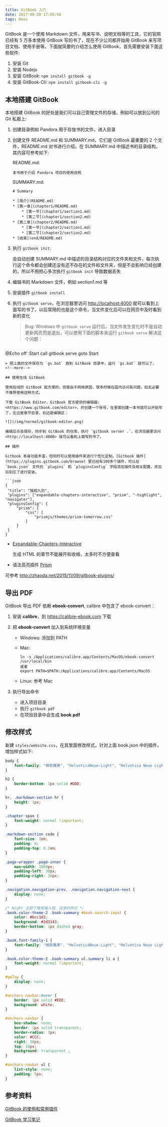 ```yaml
---
title: GitBook 入门
date: 2017-08-20 17:05:58
tags: Hexo
---
```


GitBook 是一个使用 Markdown 文件，用来写书、说明文档等的工具，它的官网已经有 5 万多本使用 GitBook 写的书了，现在不少公司都开始用 GitBook 来写项目文档、使用手册等。下面就简要的介绍怎么使用 GitBook，首先需要安装下面这些软件:

1. 安装 Git
2. 安装 Nodejs
3. 安装 GitBook: `npm install gitbook -g`
4. 安装 GitBook-Cli: `npm install gitbook-cli -g`

## 本地搭建 GitBook

本地搭建 GitBook 的好处是我们可以自己管理文件的存储，例如可以放到公司的 Git 私服上:

1. 创建目录例如 Pandora 用于存放书的文件，进入目录

2. 创建文件 README.md 和 SUMMARY.md，它们是 GitBook 最重要的 2 个文件，README.md 对书进行介绍，在 SUMMARY.md 中描述书的目录结构，其内容可参考如下:

   README.md:

   ```
   本书用于介绍 Pandora 项目的使用说明
   ```
   SUMMARY.md:
   ```
   # Summary

   * [简介](README.md)
   * [第一章](chapter1/README.md)
       * [第一节](chapter1/section1.md)
       * [第二节](chapter1/section2.md)
   * [第二章](chapter2/README.md)
       * [第一节](chapter2/section1.md)
       * [第二节](chapter2/section2.md)
   * [结束](end/README.md)
   ```

3. 执行 `gitbook init`:

   会自动创建 SUMMARY.md 中描述的目录结构对应的文件夹和文件，每次执行这个命令都会创建还没有还不存在的文件和文件夹，但是不会影响已经创建的，所以不用担心多次执行 `gitbook init` 导致数据丢失

4. 编辑书的 Markdown 文件，例如 section1.md 等

5. 安装插件 `gitbook install`

6. 执行 `gitbook serve`，在浏览器里访问 <http://localhost:4000> 就可以看到上面写的书了，以后常用的也是这个命令，当文件变化后可以在网页中及时看到新的变化

   > Bug: Windows 中 `gitbook serve` 运行后，当文件发生变化时不是自动更新网页而是退出，可以使用下面的脚本来运行 `gitbook serve` 解决这个问题：
   ```
@Echo off
:Start
call gitbook serve
goto Start
   ```
   > 把上面的文件保存为 `gs.bat` 放到 GitBook 目录中，运行 `gs.bat` 就可以了。<!--more-->

## 使用在线 GitBook

使用在线的 GitBook 挺方便的，但是由于网络原因，很多时候在国内访问有问题，如无必要不推荐使用这种方式。

下载 GitBook Editor，GitBook 官方提供的编辑器: <https://www.gitbook.com/editor>，并创建一个账号，在里面创建一本书就可以开始写了，左边是章节目录，右边是编辑区：

![](/img/normal/gitbook-editor.png)

编辑后点击保存，同步到 GitBook 的仓库。执行 `gitbook server .`，在浏览器里访问 <http://localhost:4000> 就可以看到上面写的书了。

## 插件

Gitbook 本身功能丰富，但同时可以使用插件来进行个性化定制。[Gitbook 插件](https://plugins.gitbook.com/browse) 里已经有100多个插件，可以在 `book.json` 文件的 `plugins` 和 `pluginsConfig` 字段添加插件及相关配置，添加后别忘了进行安装。

```json
{
    "title": "独孤九剑",
    "plugins": ["expandable-chapters-interactive", "prism", "-highlight", "navigator"],
    "pluginsConfig": {
        "prism": {
            "css": [
                "prismjs/themes/prism-tomorrow.css"
            ]
        }
    }
}
```

* [Expandable-Chapters-Interactive](https://plugins.gitbook.com/plugin/expandable-chapters-interactive)

  生成 HTML 的章节不能展开和收缩，太多时不方便查看

* 语法高亮插件 [Prism](https://github.com/gaearon/gitbook-plugin-prism)

可参考 <http://zhaoda.net/2015/11/09/gitbook-plugins/>

## 导出 PDF

GitBook 导出 PDF 依赖 **ebook-convert**, calibre 中包含了 ebook-convert：

1. 安装 **calibre**，到 https://calibre-ebook.com 下载

2. 把 **ebook-convert** 加入到系统环境变量

   * Windows: 添加到 PATH

   * Mac:

     ```
     ln -s /Applications/calibre.app/Contents/MacOS/ebook-convert /usr/local/bin
     或者
     export PATH=$PATH:/Applications/calibre.app/Contents/MacOS
     ```

   * Linux: 参考 Mac

3. 执行导出命令

   * 进入项目目录
   * 执行 `gitbook pdf`
   * 在项目目录中会生成 **book.pdf**


## 修改样式

新建 `styles/website.css`，在其里面修改样式，针对上面 book.json 中的插件，增加样式如下:

```css
body {
    font-family: "微软雅黑", "HelveticaNeue-Light", "Helvetica Neue Light", "Helvetica Neue", Helvetica, Arial, sans-serif;
}

h2 {
    border-bottom: 1px solid #DDD;
}

hr, .markdown-section hr {
    height: 1px;
}

.chapter span {
    font-weight: normal !important;
}

.markdown-section code {
    font-size: 1em;
    padding: 0;
    padding-top: 0.2em;
}

.page-wrapper .page-inner {
    max-width: 1800px;
    padding-left: 30px;
    padding-right: 30px;
}

.navigation.navigation-prev, .navigation.navigation-next {
    display: none;
}

/* Night 主题下搜索输入框、目录的样式 */
.book.color-theme-2 .book-summary #book-search-input {
	color: #bcc1d2;
    background: #2d3143;
    border-bottom: 1px dashed gray;
}

.book.font-family-1 {
    font-family: "微软雅黑", "HelveticaNeue-Light", "Helvetica Neue Light", "Helvetica Neue", Helvetica, Arial, sans-serif !important;
}

.book.color-theme-2 .book-summary ul.summary li a {
    font-weight: normal !important;
}

#goTop {
    display: none;
}

#anchors-navbar:hover {
    border: 1px solid #EEE;
    background: white;
}

#anchors-navbar {
    box-shadow: none;
    border: 1px solid transparent;
    border-radius: 3px;
    color: #CCC;
    right: 30px;
    top: 10px;
    background: transparent ;
}

#anchors-navbar ul {
    list-style: none;
    padding: 5px;
}
```

## 参考资料

[GitBook 的使用和常用插件](http://www.tuicool.com/articles/zee2ui)

[GitBook 学习笔记](http://yangjh.oschina.io/gitbook/)

